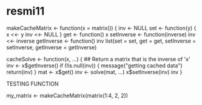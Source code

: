 # resmi11
makeCacheMatrix <- function(x = matrix()) { inv <- NULL set <- function(y) { x <<- y inv <<- NULL } get <- function() x setInverse <- function(inverse) inv <<- inverse getInverse <- function() inv list(set = set, get = get, setInverse = setInverse, getInverse = getInverse)

cacheSolve <- function(x, ...) { ## Return a matrix that is the inverse of 'x' inv <- x$getInverse() if (!is.null(inv)) { message("getting cached data") return(inv) } mat <- x$get() inv <- solve(mat, ...) x$setInverse(inv) inv }

TESTING FUNCTION

my_matrix <- makeCacheMatrix(matrix(1:4, 2, 2))
